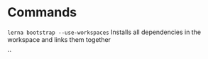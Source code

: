 # Commands

`lerna bootstrap --use-workspaces`
Installs all dependencies in the workspace and links them together

``